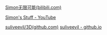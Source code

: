 

[Simon无限可能(bilibili.com)](https://space.bilibili.com/10610288)


[Simon's Stuff - YouTube](https://www.youtube.com/@suliveevil)

[suliveevil/3D(github.com)](https://github.com/suliveevil/3D)
[suliveevil - github.io](https://suliveevil.github.io/)





